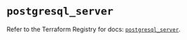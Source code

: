 # `postgresql_server`

Refer to the Terraform Registry for docs: [`postgresql_server`](https://registry.terraform.io/providers/sourcegraph/postgresql/1.25.0-sg.2/docs/resources/server).
